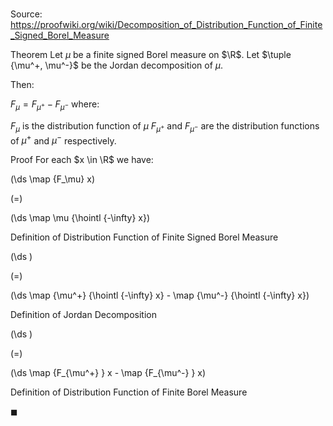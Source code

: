 # 

Source: https://proofwiki.org/wiki/Decomposition_of_Distribution_Function_of_Finite_Signed_Borel_Measure

Theorem
Let $\mu$ be a finite signed Borel measure on $\R$.
Let $\tuple {\mu^+, \mu^-}$ be the Jordan decomposition of $\mu$.

Then: 

$F_\mu = F_{\mu^+} - F_{\mu^-}$
where:

$F_\mu$ is the distribution function of $\mu$
$F_{\mu^+}$ and $F_{\mu^-}$ are the distribution functions of $\mu^+$ and $\mu^-$ respectively.


Proof
For each $x \in \R$ we have:














\(\ds \map {F_\mu} x\)

\(=\)







\(\ds \map \mu {\hointl {-\infty} x}\)





Definition of Distribution Function of Finite Signed Borel Measure














\(\ds \)

\(=\)







\(\ds \map {\mu^+} {\hointl {-\infty} x} - \map {\mu^-} {\hointl {-\infty} x}\)





Definition of Jordan Decomposition














\(\ds \)

\(=\)







\(\ds \map {F_{\mu^+} } x - \map {F_{\mu^-} } x\)





Definition of Distribution Function of Finite Borel Measure



$\blacksquare$





